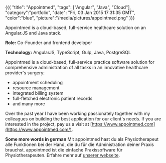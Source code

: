 {{{
  "title": "Appointmed",
  "tags": ["Angular", "Java", "Cloud"],
  "category":"portfolio",
  "date": "Fri, 03 Jan 2015 17:31:35 GMT",
  "color":"blue",
  "picture":"/media/pictures/appointmed.png"
}}}

Appointmed is a cloud-based, full-service healthcare solution on an Angular.JS and Java stack.
<!--more-->

**Role:** Co-Founder and frontend developer

**Technology:** AngularJS, TypeScript, Gulp, Java, PostgreSQL

Appointmed is a cloud-based, full-service practice software solution for comprehensive administration of all tasks in an innovative healthcare provider's surgery:
- appointment scheduling
- resource management
- integrated billing system
- full-fletched electronic patient records
- and many more

Over the past year I have been working passionately together with my colleagues on building the best application for our client's needs.
If you are interested in the project, pay us a visit at [https://www.appointmed.com](https://www.appointmed.com/).

**Some more words in german**
Mit appointmed hast du als Physiotherapeut alle Funktionen bei der Hand, die du für die Administration deiner Praxis brauchst. appointmed
ist die einfache Praxissoftware für Physiotherapeuten. Erfahre mehr auf [unserer webseite](https://www.appointmed.com/praxis-software-fuer-physiotherapeuten).
